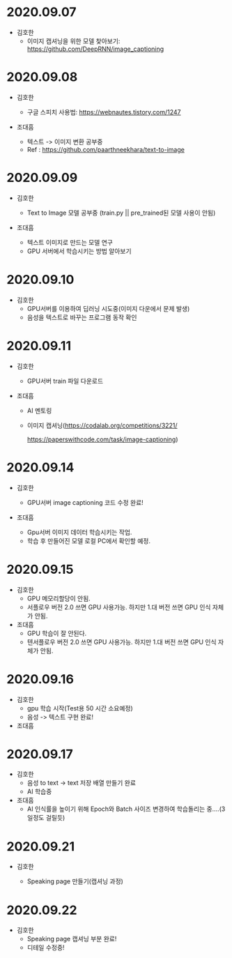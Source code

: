 # 2020.09.07

- 김호한
  - 이미지 캡셔닝을 위한 모델 찾아보기: https://github.com/DeepRNN/image_captioning



# 2020.09.08

- 김호한
  
  - 구글 스피치 사용법: https://webnautes.tistory.com/1247
- 조대흠
  - 텍스트 -> 이미지 변환 공부중
  - Ref : https://github.com/paarthneekhara/text-to-image
  
  

# 2020.09.09

- 김호한
  
  - Text to Image 모델 공부중 (train.py || pre_trained된 모델 사용이 안됨)
- 조대흠
  - 텍스트 이미지로 만드는 모델 연구
  - GPU 서버에서 학습시키는 방법 알아보기
  
  

# 2020.09.10

- 김호한
  - GPU서버를 이용하여 딥러닝 시도중(이미지 다운에서 문제 발생)
  -  음성을 텍스트로 바꾸는 프로그램 동작 확인



# 2020.09.11

- 김호한
  
  - GPU서버 train 파일 다운로드
  
- 조대흠

  - AI 멘토링 

  - 이미지 캡셔닝(https://codalab.org/competitions/3221/ 

    https://paperswithcode.com/task/image-captioning)
  
  

# 2020.09.14

- 김호한

  - GPU서버 image captioning 코드 수정 완료!
- 조대흠
  - Gpu서버 이미지 데이터 학습시키는 작업.
  - 학습 후 만들어진 모델 로컬 PC에서 확인할 예정.

# 2020.09.15

- 김호한
  - GPU 메모리할당이 안됨.
  - 서플로우 버전 2.0 쓰면 GPU 사용가능. 하지만 1.대 버전 쓰면 GPU 인식 자체가 안됨.
- 조대흠
  - GPU 학습이 잘 안된다.
  - 텐서플로우 버전 2.0 쓰면 GPU 사용가능. 하지만 1.대 버전 쓰면 GPU 인식 자체가 안됨.



# 2020.09.16

- 김호한
  - gpu 학습 시작(Test용 50 시간 소요예정)
  - 음성 -> 텍스트 구현 완료!
- 조대흠

# 2020.09.17

- 김호한 
  - 음성 to text -> text 저장 배열 만들기 완료
  - AI 학습중 
- 조대흠
  - AI 인식률을 높이기 위해 Epoch와  Batch 사이즈 변경하여 학습돌리는 중....(3일정도 걸릴듯)



# 2020.09.21

- 김호한
  
  - Speaking page 만들기(캡셔닝 과정)
  
  

# 2020.09.22

- 김호한
  - Speaking page 캡셔닝 부분 완료!
  - 디테일 수정중!